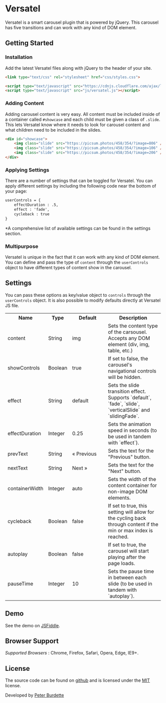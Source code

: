 # Versatel
Versatel is a smart carousel plugin that is powered by jQuery. This carousel has five transitions and can work with any kind of DOM element.

## Getting Started
### Installation
Add the latest Versatel files along with jQuery to the header of your site.

```html
<link type="text/css" rel="stylesheet" href="css/styles.css">

<script type="text/javascript" src="https://cdnjs.cloudflare.com/ajax/libs/jquery/3.3.1/jquery.min.js"></script>
<script type="text/javascript" src="js/versatel.js"></script>
```

### Adding Content
Adding carousel content is very easy. All content must be included inside of a container called `#showcase` and each child must be given a class of `.slide`. This lets Versatel know where it needs to look for carousel content and what children need to be included in the slides.
```html
<div id="showcase">
	<img class="slide" src="https://picsum.photos/458/354/?image=806" />
	<img class="slide" src="https://picsum.photos/458/354/?image=106" />
	<img class="slide" src="https://picsum.photos/458/354/?image=206" />
</div>
```

### Applying Settings
There are a number of settings that can be toggled for Versatel. You can apply different settings by including the following code near the bottom of your page:
```html
userControls = {
	effectDuration : .5,
	effect : 'fade',
	cycleback : true
}
```
*A comprehensive list of available settings can be found in the settings section.

### Multipurpose
Versatel is unique in the fact that it can work with any kind of DOM element. You can define and pass the type of `content` through the `userControls` object to have different types of content show in the carousel.

## Settings
You can pass these options as key/value object to `controls` through the `userControls` object. It is also possible to modify defaults directly at Versatel JS file.

<table>
  <tr>
    <th>Name</th>
    <th>Type</th>
    <th width="100">Default</th>
    <th>Description</th>
  </tr>
  <tr>
    <td>content</td>
    <td>String</td>
    <td>img</td>
    <td>Sets the content type of the carsousel. Accepts any DOM element (div, img, table, etc.)</td>
  </tr>
  <tr>
    <td>showControls</td>
    <td>Boolean</td>
    <td>true</td>
    <td>If set to false, the carousel's navigational controls will be hidden.</td>
  </tr>
  <tr>
    <td>effect</td>
    <td>String</td>
    <td>default</td>
    <td>Sets the slide transition effect. Supports `default`, `fade`, `slide`, `verticalSlide` and `slidingFade`.</td>
  </tr>
  <tr>
    <td>effectDuration</td>
    <td>Integer</td>
    <td>0.25</td>
    <td>Sets the animation speed in seconds (to be used in tandem with `effect`).</td>
  </tr>
  <tr>
    <td>prevText</td>
    <td>String</td>
    <td>&laquo; Previous</td>
    <td>Sets the text for the "Previous" button.</td>
  </tr>
  <tr>
    <td>nextText</td>
    <td>String</td>
    <td>Next &raquo;</td>
    <td>Sets the text for the "Next" button.</td>
  </tr>
  <tr>
    <td>containerWidth</td>
    <td>Integer</td>
    <td>auto</td>
    <td>Sets the width of the content container for non-image DOM elements.</td>
  </tr>
  <tr>
    <td>cycleback</td>
    <td>Boolean</td>
    <td>false</td>
    <td>If set to true, this setting will allow for the cycling back through content if the min or max index is reached.</td>
  </tr>
  <tr>
    <td>autoplay</td>
    <td>Boolean</td>
    <td>false</td>
    <td>If set to true, the carousel will start playing after the page loads.</td>
  </tr>
  <tr>
    <td>pauseTime</td>
    <td>Integer</td>
    <td>10</td>
    <td>Sets the pause time in between each slide (to be used in tandem with `autoplay`).</td>
  </tr>
</table>

## Demo

See the demo on <a href="https://jsfiddle.net/5sa8th1f/1/">JSFiddle</a>.

## Browser Support

*Supported Browsers* : Chrome, Firefox, Safari, Opera, Edge, IE9+.

## License

The source code can be found on [github](https://github.com/peterburdette/Versatel) and is licensed under the [MIT](http://opensource.org/licenses/mit-license.php) license.

Developed by [Peter Burdette](https://www.linkedin.com/in/peter-burdette-76976552)

